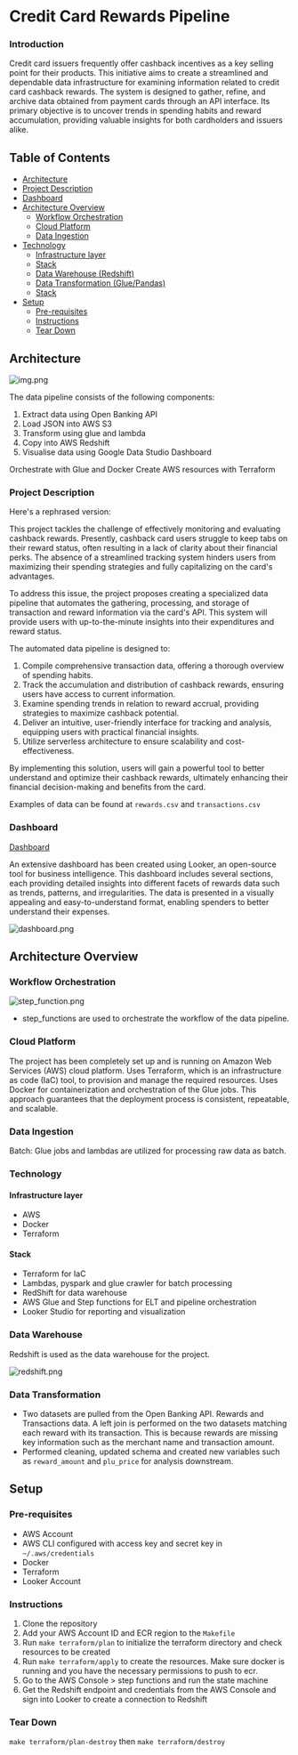 # Credit Card Rewards Pipeline

### Introduction

Credit card issuers frequently offer cashback incentives as a key selling point for their products. This initiative aims to create a streamlined and dependable data infrastructure for examining information related to credit card cashback rewards. The system is designed to gather, refine, and archive data obtained from payment cards through an API interface. Its primary objective is to uncover trends in spending habits and reward accumulation, providing valuable insights for both cardholders and issuers alike.

## Table of Contents

- [Architecture](#architecture)
- [Project Description](#project-description)
- [Dashboard](#dashboard)
- [Architecture Overview](#architecture-overview)
  - [Workflow Orchestration](#workflow-orchestration)
  - [Cloud Platform](#cloud-platform)
  - [Data Ingestion](#data-ingestion)
- [Technology](#technology)
  - [Infrastructure layer](#infrastructure-layer)
  - [Stack](#stack)
  - [Data Warehouse (Redshift)](#data-warehouse)
  - [Data Transformation (Glue/Pandas)](#data-transformation)
  - [Stack](#stack)
- [Setup](#setup)
  - [Pre-requisites](#pre-requisites)
  - [Instructions](#instructions)
  - [Tear Down](#tear-down)


## Architecture
![img.png](static/img.png)

The data pipeline consists of the following components:
1. Extract data using Open Banking API
2. Load JSON into AWS S3
3. Transform using glue and lambda
4. Copy into AWS Redshift
5. Visualise data using Google Data Studio Dashboard

Orchestrate with Glue and Docker
Create AWS resources with Terraform

### Project Description

Here's a rephrased version:

This project tackles the challenge of effectively monitoring and evaluating cashback rewards. Presently, cashback card users struggle to keep tabs on their reward status, often resulting in a lack of clarity about their financial perks. The absence of a streamlined tracking system hinders users from maximizing their spending strategies and fully capitalizing on the card's advantages.

To address this issue, the project proposes creating a specialized data pipeline that automates the gathering, processing, and storage of transaction and reward information via the card's API. This system will provide users with up-to-the-minute insights into their expenditures and reward status.

The automated data pipeline is designed to:

1. Compile comprehensive transaction data, offering a thorough overview of spending habits.
2. Track the accumulation and distribution of cashback rewards, ensuring users have access to current information.
3. Examine spending trends in relation to reward accrual, providing strategies to maximize cashback potential.
4. Deliver an intuitive, user-friendly interface for tracking and analysis, equipping users with practical financial insights.
5. Utilize serverless architecture to ensure scalability and cost-effectiveness.

By implementing this solution, users will gain a powerful tool to better understand and optimize their cashback rewards, ultimately enhancing their financial decision-making and benefits from the card.

Examples of data can be found at `rewards.csv` and `transactions.csv`

### Dashboard
[Dashboard](https://lookerstudio.google.com/reporting/1e51be85-1fee-4fee-b280-1349dffd0a28)

An extensive dashboard has been created using Looker, an open-source tool for business intelligence. 
This dashboard includes several sections, each providing detailed insights into different facets of rewards data such as trends, 
patterns, and irregularities. The data is presented in a visually appealing and easy-to-understand format, 
enabling spenders to better understand their expenses.

![dashboard.png](static/dashboard.png)


## Architecture Overview

### Workflow Orchestration
![step_function.png](static/step_function.png)
- step_functions are used to orchestrate the workflow of the data pipeline.


### Cloud Platform

The project has been completely set up and is running on Amazon Web Services (AWS) cloud platform. 
Uses Terraform, which is an infrastructure as code (IaC) tool, to provision and manage the required resources.
Uses Docker for containerization and orchestration of the Glue jobs.
This approach guarantees that the deployment process is consistent, repeatable, and scalable.

### Data Ingestion
Batch: Glue jobs and lambdas are utilized for processing raw data as batch.

### Technology

#### Infrastructure layer
- AWS
- Docker
- Terraform

#### Stack
- Terraform for IaC
- Lambdas, pyspark and glue crawler for batch processing
- RedShift for data warehouse
- AWS Glue and Step functions for ELT and pipeline orchestration
- Looker Studio for reporting and visualization

### Data Warehouse

Redshift is used as the data warehouse for the project.

![redshift.png](static/redshift.png)

### Data Transformation
- Two datasets are pulled from the Open Banking API. Rewards and Transactions data. 
A left join is performed on the two datasets matching each reward with its transaction. 
This is because rewards are missing key information such as the merchant name and transaction amount.
- Performed cleaning, updated schema and created new variables such as `reward_amount` and `plu_price` for analysis downstream.

## Setup

### Pre-requisites
- AWS Account
- AWS CLI configured with access key and secret key in `~/.aws/credentials`
- Docker
- Terraform
- Looker Account

### Instructions

1. Clone the repository
2. Add your AWS Account ID and ECR region to the `Makefile`
3. Run `make terraform/plan` to initialize the terraform directory and check resources to be created
4. Run `make terraform/apply` to create the resources. Make sure docker is running and you have the necessary permissions to push to ecr.
5. Go to the AWS Console > step functions and run the state machine
6. Get the Redshift endpoint and credentials from the AWS Console and sign into Looker to create a connection to Redshift

### Tear Down
`make terraform/plan-destroy` then `make terraform/destroy`
